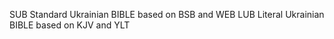 SUB Standard Ukrainian BIBLE
  based on BSB and WEB 
LUB Literal Ukrainian BIBLE
  based on KJV and YLT